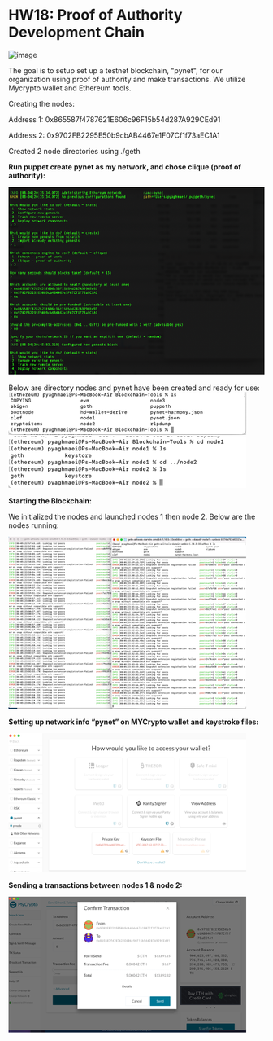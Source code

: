 # HW18: Proof of Authority Development Chain
![image](https://user-images.githubusercontent.com/81027861/129828961-b2c04bdb-cb1a-4d67-b30b-41bcb135fd76.png)

The goal is to setup set up a testnet blockchain, "pynet", for our organization using proof of authority and make transactions. We utilize Mycrypto wallet and Ethereum tools.

Creating the nodes:

Address 1: 0x865587f4787621E606c96F15b54d287A929CEd91

Address 2: 0x9702FB2295E50b9cbAB4467e1F07Cf1f73aEC1A1

Created 2 node directories using ./geth

**Run puppet create pynet as my network, and chose clique (proof of authority):**

![image](https://github.com/pyagh11/HW18/blob/main/hw18images/pup.png)

Below are directory nodes and pynet have been created and ready for use:
![image](https://github.com/pyagh11/HW18/blob/main/hw18images/dir1.png)
![image](https://github.com/pyagh11/HW18/blob/main/hw18images/dir2.png)

**Starting the Blockchain:**

We initialized the nodes and launched nodes 1 then node 2. Below are the nodes running:

![image](https://github.com/pyagh11/HW18/blob/main/hw18images/blockchain.png)

**Setting up network info “pynet” on MYCrypto wallet and keystroke files:**

![image](https://github.com/pyagh11/HW18/blob/main/hw18images/walletsetup.png)

**Sending a transactions between nodes 1 & node 2:**

![image](https://github.com/pyagh11/HW18/blob/main/hw18images/confirmtnx.png)

